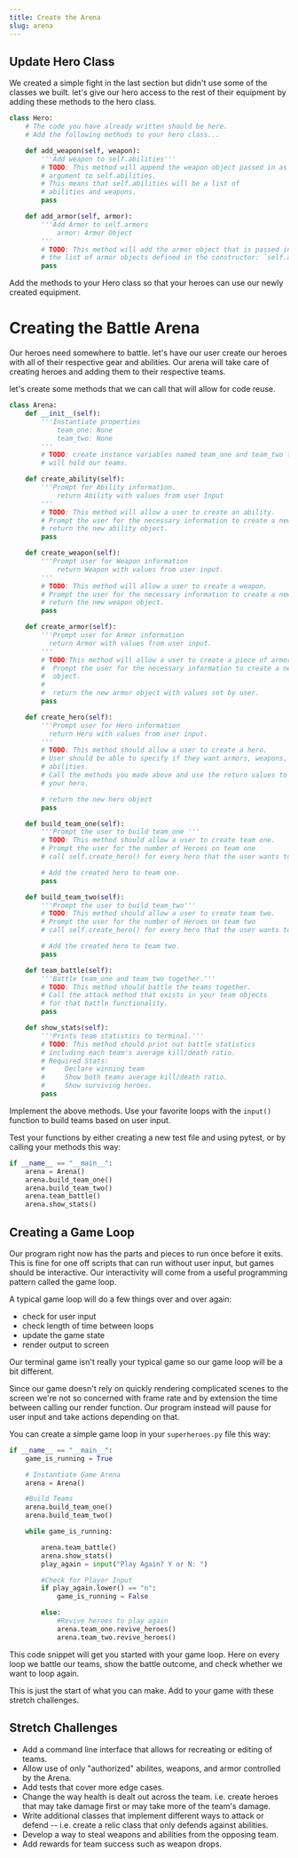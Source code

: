 ```yaml
---
title: Create the Arena
slug: arena
---
```


## Update Hero Class
We created a simple fight in the last section but didn't use some of the classes we built. let's give our hero access to the rest of their equipment by adding these methods to the hero class.


```python
class Hero:
    # The code you have already written should be here.  
    # Add the following methods to your hero class...

    def add_weapon(self, weapon):
        '''Add weapon to self.abilities'''
        # TODO: This method will append the weapon object passed in as an
        # argument to self.abilities.
        # This means that self.abilities will be a list of
        # abilities and weapons.
        pass

    def add_armor(self, armor):
        '''Add Armor to self.armors
            armor: Armor Object
        '''
        # TODO: This method will add the armor object that is passed in to
        # the list of armor objects defined in the constructor: `self.armors`.
        pass

```

Add the methods to your Hero class so that your heroes can use our newly created equipment.


# Creating the Battle Arena
Our heroes need somewhere to battle. let's have our user create our heroes with all of their respective gear and abilities. Our arena will take care of creating heroes and adding them to their respective teams.

let's create some methods that we can call that will allow for code reuse.

```python
class Arena:
    def __init__(self):
        '''Instantiate properties
            team_one: None
            team_two: None
        '''
        # TODO: create instance variables named team_one and team_two that
        # will hold our teams.

    def create_ability(self):
        '''Prompt for Ability information.
            return Ability with values from user Input
        '''
        # TODO: This method will allow a user to create an ability.
        # Prompt the user for the necessary information to create a new ability object.
        # return the new ability object.
        pass

    def create_weapon(self):
        '''Prompt user for Weapon information
            return Weapon with values from user input.
        '''
        # TODO: This method will allow a user to create a weapon.
        # Prompt the user for the necessary information to create a new weapon object.
        # return the new weapon object.
        pass

    def create_armor(self):
        '''Prompt user for Armor information
          return Armor with values from user input.
        '''
        # TODO:This method will allow a user to create a piece of armor.
        #  Prompt the user for the necessary information to create a new armor
        #  object.
        #
        #  return the new armor object with values set by user.
        pass

    def create_hero(self):
        '''Prompt user for Hero information
          return Hero with values from user input.
        '''
        # TODO: This method should allow a user to create a hero.
        # User should be able to specify if they want armors, weapons, and
        # abilities.
        # Call the methods you made above and use the return values to build
        # your hero.

        # return the new hero object
        pass

    def build_team_one(self):
        '''Prompt the user to build team_one '''
        # TODO: This method should allow a user to create team one.
        # Prompt the user for the number of Heroes on team one
        # call self.create_hero() for every hero that the user wants to add to team one.

        # Add the created hero to team one.
        pass

    def build_team_two(self):
        '''Prompt the user to build team_two'''
        # TODO: This method should allow a user to create team two.
        # Prompt the user for the number of Heroes on team two
        # call self.create_hero() for every hero that the user wants to add to team two.

        # Add the created hero to team two.
        pass

    def team_battle(self):
        '''Battle team_one and team_two together.'''
        # TODO: This method should battle the teams together.
        # Call the attack method that exists in your team objects
        # for that battle functionality.
        pass

    def show_stats(self):
        '''Prints team statistics to terminal.'''
        # TODO: This method should print out battle statistics
        # including each team's average kill/death ratio.
        # Required Stats:
        #     Declare winning team
        #     Show both teams average kill/death ratio.
        #     Show surviving heroes.
        pass

```

Implement the above methods. Use your favorite loops with the `input()` function to build teams based on user input.

Test your functions by either creating a new test file and using pytest, or by calling your methods this way:

```python
if __name__ == "__main__":
    arena = Arena()
    arena.build_team_one()
    arena.build_team_two()
    arena.team_battle()
    arena.show_stats()
```

## Creating a Game Loop
Our program right now has the parts and pieces to run once before it exits. This is fine for one off scripts that can run without user input, but games should be interactive. Our interactivity will come from a useful programming pattern called the game loop.

A typical game loop will do a few things over and over again:

* check for user input
* check length of time between loops
* update the game state
* render output to screen

Our terminal game isn't really your typical game so our game loop will be a bit different.

Since our game doesn't rely on quickly rendering complicated scenes to the screen we're not so concerned with frame rate and by extension the time between calling our render function. Our program instead will pause for user input and take actions depending on that.

You can create a simple game loop in your `superheroes.py` file this way:

```python
if __name__ == "__main__":
    game_is_running = True

    # Instantiate Game Arena
    arena = Arena()

    #Build Teams
    arena.build_team_one()
    arena.build_team_two()

    while game_is_running:

        arena.team_battle()
        arena.show_stats()
        play_again = input("Play Again? Y or N: ")

        #Check for Player Input
        if play_again.lower() == "n":
            game_is_running = False

        else:
            #Revive heroes to play again
            arena.team_one.revive_heroes()
            arena.team_two.revive_heroes()

```
This code snippet will get you started with your game loop. Here on every loop we battle our teams, show the battle outcome, and check whether we want to loop again.

This is just the start of what you can make. Add to your game with these stretch challenges.

## Stretch Challenges
* Add a command line interface that allows for recreating or editing  of teams.
* Allow use of only "authorized" abilites, weapons, and armor controlled by the Arena.
* Add tests that cover more edge cases.
* Change the way health is dealt out across the team. i.e. create heroes that may take damage first or may take more of the team's damage.
* Write additional classes that implement different ways to attack or defend -- i.e. create a relic class that only defends against abilities.
* Develop a way to steal weapons and abilities from the opposing team.
* Add rewards for team success such as weapon drops.
